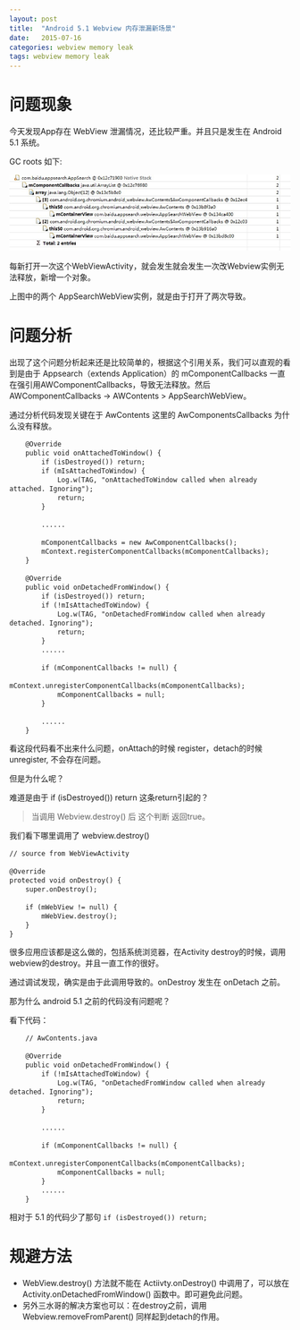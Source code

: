 ```yaml
---
layout: post
title:  "Android 5.1 Webview 内存泄漏新场景"
date:   2015-07-16
categories: webview memory leak
tags: webview memory leak
---
```


# 问题现象 #

今天发现App存在 WebView 泄漏情况，还比较严重。并且只是发生在 Android 5.1 系统。

GC roots 如下:

![](/assets/posts/2015-07-16-android-5.1-webview-memory-leak/gcroots.JPG)

每新打开一次这个WebViewActivity，就会发生就会发生一次改Webview实例无法释放，新增一个对象。

上图中的两个 AppSearchWebView实例，就是由于打开了两次导致。

# 问题分析 #

出现了这个问题分析起来还是比较简单的，根据这个引用关系，我们可以直观的看到是由于 Appsearch（extends Application）的 mComponentCallbacks 一直在强引用AWComponentCallbacks，导致无法释放。然后AWComponentCallbacks -> AWContents > AppSearchWebView。

通过分析代码发现关键在于 AwContents 这里的 AwComponentsCallbacks 为什么没有释放。



	    @Override
        public void onAttachedToWindow() {
            if (isDestroyed()) return;
            if (mIsAttachedToWindow) {
                Log.w(TAG, "onAttachedToWindow called when already attached. Ignoring");
                return;
            }

			......

            mComponentCallbacks = new AwComponentCallbacks();
            mContext.registerComponentCallbacks(mComponentCallbacks);
        }

        @Override
        public void onDetachedFromWindow() {
            if (isDestroyed()) return;
            if (!mIsAttachedToWindow) {
                Log.w(TAG, "onDetachedFromWindow called when already detached. Ignoring");
                return;
            }
			......

            if (mComponentCallbacks != null) {
                mContext.unregisterComponentCallbacks(mComponentCallbacks);
                mComponentCallbacks = null;
            }

			......
        } 




看这段代码看不出来什么问题，onAttach的时候 register，detach的时候 unregister, 不会存在问题。

但是为什么呢？

难道是由于  if (isDestroyed()) return  这条return引起的？


> 当调用 Webview.destroy() 后 这个判断 返回true。


我们看下哪里调用了 webview.destroy()




	// source from WebViewActivity

	@Override
    protected void onDestroy() {
        super.onDestroy();
        
        if (mWebView != null) {
            mWebView.destroy();
        }
    }


很多应用应该都是这么做的，包括系统浏览器，在Activity destroy的时候，调用 webview的destroy。并且一直工作的很好。

通过调试发现，确实是由于此调用导致的。onDestroy 发生在 onDetach 之前。

那为什么 android 5.1 之前的代码没有问题呢？

看下代码：
	
		// AwContents.java

	    @Override
        public void onDetachedFromWindow() {
            if (!mIsAttachedToWindow) {
                Log.w(TAG, "onDetachedFromWindow called when already detached. Ignoring");
                return;
            }
			
			......

            if (mComponentCallbacks != null) {
                mContext.unregisterComponentCallbacks(mComponentCallbacks);
                mComponentCallbacks = null;
            }
			......
		}
 

相对于 5.1 的代码少了那句 `if (isDestroyed()) return;`


# 规避方法 #

- WebView.destroy() 方法就不能在 Actiivty.onDestroy() 中调用了，可以放在 Activity.onDetachedFromWindow() 函数中。即可避免此问题。
- 另外三水哥的解决方案也可以：在destroy之前，调用 Webview.removeFromParent() 同样起到detach的作用。